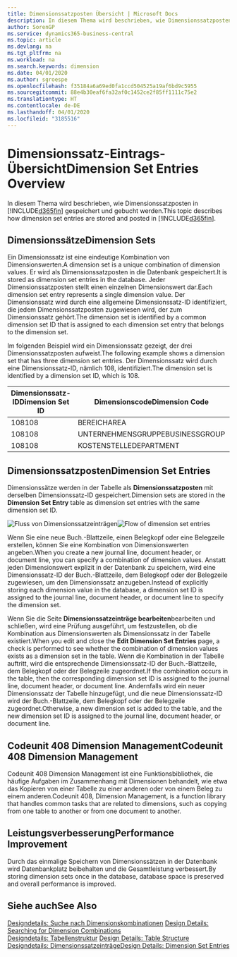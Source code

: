 ```yaml
---
title: Dimensionssatzposten Übersicht | Microsoft Docs
description: In diesem Thema wird beschrieben, wie Dimensionssatzposten in Dynamics 365 gespeichert und gebucht werden.
author: SorenGP
ms.service: dynamics365-business-central
ms.topic: article
ms.devlang: na
ms.tgt_pltfrm: na
ms.workload: na
ms.search.keywords: dimension
ms.date: 04/01/2020
ms.author: sgroespe
ms.openlocfilehash: f35184a6a69ed0fa1ccd504525a19af6bd9c5955
ms.sourcegitcommit: 88e4b30eaf6fa32af0c1452ce2f85ff1111c75e2
ms.translationtype: HT
ms.contentlocale: de-DE
ms.lasthandoff: 04/01/2020
ms.locfileid: "3185516"
---
```

# <a name="dimension-set-entries-overview"></a><span data-ttu-id="0f110-103">Dimensionssatz-Eintrags-Übersicht</span><span class="sxs-lookup"><span data-stu-id="0f110-103">Dimension Set Entries Overview</span></span>
<span data-ttu-id="0f110-104">In diesem Thema wird beschrieben, wie Dimensionssatzposten in [!INCLUDE[d365fin](includes/d365fin_md.md)] gespeichert und gebucht werden.</span><span class="sxs-lookup"><span data-stu-id="0f110-104">This topic describes how dimension set entries are stored and posted in [!INCLUDE[d365fin](includes/d365fin_md.md)].</span></span>  

## <a name="dimension-sets"></a><span data-ttu-id="0f110-105">Dimensionssätze</span><span class="sxs-lookup"><span data-stu-id="0f110-105">Dimension Sets</span></span>  
<span data-ttu-id="0f110-106">Ein Dimensionssatz ist eine eindeutige Kombination von Dimensionswerten.</span><span class="sxs-lookup"><span data-stu-id="0f110-106">A dimension set is a unique combination of dimension values.</span></span> <span data-ttu-id="0f110-107">Er wird als Dimensionssatzposten in die Datenbank gespeichert.</span><span class="sxs-lookup"><span data-stu-id="0f110-107">It is stored as dimension set entries in the database.</span></span> <span data-ttu-id="0f110-108">Jeder Dimensionssatzposten stellt einen einzelnen Dimensionswert dar.</span><span class="sxs-lookup"><span data-stu-id="0f110-108">Each dimension set entry represents a single dimension value.</span></span> <span data-ttu-id="0f110-109">Der Dimensionssatz wird durch eine allgemeine Dimensionssatz-ID identifiziert, die jedem Dimensionssatzposten zugewiesen wird, der zum Dimensionssatz gehört.</span><span class="sxs-lookup"><span data-stu-id="0f110-109">The dimension set is identified by a common dimension set ID that is assigned to each dimension set entry that belongs to the dimension set.</span></span>  

<span data-ttu-id="0f110-110">Im folgenden Beispiel wird ein Dimensionssatz gezeigt, der drei Dimensionssatzposten aufweist.</span><span class="sxs-lookup"><span data-stu-id="0f110-110">The following example shows a dimension set that has three dimension set entries.</span></span> <span data-ttu-id="0f110-111">Der Dimensionssatz wird durch eine Dimensionssatz-ID, nämlich 108, identifiziert.</span><span class="sxs-lookup"><span data-stu-id="0f110-111">The dimension set is identified by a dimension set ID, which is 108.</span></span>  

|<span data-ttu-id="0f110-112">Dimensionssatz-ID</span><span class="sxs-lookup"><span data-stu-id="0f110-112">Dimension Set ID</span></span>|<span data-ttu-id="0f110-113">Dimensionscode</span><span class="sxs-lookup"><span data-stu-id="0f110-113">Dimension Code</span></span>|<span data-ttu-id="0f110-114">Dimensionswertcode</span><span class="sxs-lookup"><span data-stu-id="0f110-114">Dimension Value Code</span></span>|<span data-ttu-id="0f110-115">Dimensionswertname</span><span class="sxs-lookup"><span data-stu-id="0f110-115">Dimension Value Name</span></span>|  
|----------------------|--------------------|--------------------------|--------------------------|  
|<span data-ttu-id="0f110-116">108</span><span class="sxs-lookup"><span data-stu-id="0f110-116">108</span></span>|<span data-ttu-id="0f110-117">BEREICH</span><span class="sxs-lookup"><span data-stu-id="0f110-117">AREA</span></span>|<span data-ttu-id="0f110-118">70</span><span class="sxs-lookup"><span data-stu-id="0f110-118">70</span></span>|<span data-ttu-id="0f110-119">Nordamerika</span><span class="sxs-lookup"><span data-stu-id="0f110-119">America North</span></span>|  
|<span data-ttu-id="0f110-120">108</span><span class="sxs-lookup"><span data-stu-id="0f110-120">108</span></span>|<span data-ttu-id="0f110-121">UNTERNEHMENSGRUPPE</span><span class="sxs-lookup"><span data-stu-id="0f110-121">BUSINESSGROUP</span></span>|<span data-ttu-id="0f110-122">POS1</span><span class="sxs-lookup"><span data-stu-id="0f110-122">HOME</span></span>|<span data-ttu-id="0f110-123">Start</span><span class="sxs-lookup"><span data-stu-id="0f110-123">Home</span></span>|  
|<span data-ttu-id="0f110-124">108</span><span class="sxs-lookup"><span data-stu-id="0f110-124">108</span></span>|<span data-ttu-id="0f110-125">KOSTENSTELLE</span><span class="sxs-lookup"><span data-stu-id="0f110-125">DEPARTMENT</span></span>|<span data-ttu-id="0f110-126">VERKAUF</span><span class="sxs-lookup"><span data-stu-id="0f110-126">SALES</span></span>|<span data-ttu-id="0f110-127">Verkauf</span><span class="sxs-lookup"><span data-stu-id="0f110-127">Sales</span></span>|  

## <a name="dimension-set-entries"></a><span data-ttu-id="0f110-128">Dimensionssatzposten</span><span class="sxs-lookup"><span data-stu-id="0f110-128">Dimension Set Entries</span></span>  
<span data-ttu-id="0f110-129">Dimensionssätze werden in der Tabelle als **Dimensionssatzposten** mit derselben Dimensionssatz-ID gespeichert.</span><span class="sxs-lookup"><span data-stu-id="0f110-129">Dimension sets are stored in the **Dimension Set Entry** table as dimension set entries with the same dimension set ID.</span></span>  

<span data-ttu-id="0f110-130">![Fluss von Dimensionssatzeinträgen](media/dimensionentrynav7.png "Fluss der Dimensionssatzeinträge")</span><span class="sxs-lookup"><span data-stu-id="0f110-130">![Flow of dimension set entries](media/dimensionentrynav7.png "Flow of dimension set entries")</span></span>  

<span data-ttu-id="0f110-131">Wenn Sie eine neue Buch.-Blattzeile, einen Belegkopf oder eine Belegzeile erstellen, können Sie eine Kombination von Dimensionswerten angeben.</span><span class="sxs-lookup"><span data-stu-id="0f110-131">When you create a new journal line, document header, or document line, you can specify a combination of dimension values.</span></span> <span data-ttu-id="0f110-132">Anstatt jeden Dimensionswert explizit in der Datenbank zu speichern, wird eine Dimensionssatz-ID der Buch.-Blattzeile, dem Belegkopf oder der Belegzeile zugewiesen, um den Dimensionssatz anzugeben.</span><span class="sxs-lookup"><span data-stu-id="0f110-132">Instead of explicitly storing each dimension value in the database, a dimension set ID is assigned to the journal line, document header, or document line to specify the dimension set.</span></span>  

<span data-ttu-id="0f110-133">Wenn Sie die Seite **Dimensionssatzeinträge bearbeiten**bearbeiten und schließen, wird eine Prüfung ausgeführt, um festzustellen, ob die Kombination aus Dimensionswerten als Dimensionssatz in der Tabelle existiert.</span><span class="sxs-lookup"><span data-stu-id="0f110-133">When you edit and close the **Edit Dimension Set Entries** page, a check is performed to see whether the combination of dimension values exists as a dimension set in the table.</span></span> <span data-ttu-id="0f110-134">Wenn die Kombination in der Tabelle auftritt, wird die entsprechende Dimensionssatz-ID der Buch.-Blattzeile, dem Belegkopf oder der Belegzeile zugeordnet.</span><span class="sxs-lookup"><span data-stu-id="0f110-134">If the combination occurs in the table, then the corresponding dimension set ID is assigned to the journal line, document header, or document line.</span></span> <span data-ttu-id="0f110-135">Andernfalls wird ein neuer Dimensionssatz der Tabelle hinzugefügt, und die neue Dimensionssatz-ID wird der Buch.-Blattzeile, dem Belegkopf oder der Belegzeile zugeordnet.</span><span class="sxs-lookup"><span data-stu-id="0f110-135">Otherwise, a new dimension set is added to the table, and the new dimension set ID is assigned to the journal line, document header, or document line.</span></span>

## <a name="codeunit-408-dimension-management"></a><span data-ttu-id="0f110-136">Codeunit 408 Dimension Management</span><span class="sxs-lookup"><span data-stu-id="0f110-136">Codeunit 408 Dimension Management</span></span>
<span data-ttu-id="0f110-137">Codeunit 408 Dimension Management ist eine Funktionsbibliothek, die häufige Aufgaben im Zusammenhang mit Dimensionen behandelt, wie etwa das Kopieren von einer Tabelle zu einer anderen oder von einem Beleg zu einem anderen.</span><span class="sxs-lookup"><span data-stu-id="0f110-137">Codeunit 408, Dimension Management, is a function library that handles common tasks that are related to dimensions, such as copying from one table to another or from one document to another.</span></span>

## <a name="performance-improvement"></a><span data-ttu-id="0f110-138">Leistungsverbesserung</span><span class="sxs-lookup"><span data-stu-id="0f110-138">Performance Improvement</span></span>  
<span data-ttu-id="0f110-139">Durch das einmalige Speichern von Dimensionssätzen in der Datenbank wird Datenbankplatz beibehalten und die Gesamtleistung verbessert.</span><span class="sxs-lookup"><span data-stu-id="0f110-139">By storing dimension sets once in the database, database space is preserved and overall performance is improved.</span></span>  

## <a name="see-also"></a><span data-ttu-id="0f110-140">Siehe auch</span><span class="sxs-lookup"><span data-stu-id="0f110-140">See Also</span></span>  
<span data-ttu-id="0f110-141">[Designdetails: Suche nach Dimensionskombinationen](design-details-searching-for-dimension-combinations.md) </span><span class="sxs-lookup"><span data-stu-id="0f110-141">[Design Details: Searching for Dimension Combinations](design-details-searching-for-dimension-combinations.md) </span></span>  
<span data-ttu-id="0f110-142">[Designdetails: Tabellenstruktur](design-details-table-structure.md) </span><span class="sxs-lookup"><span data-stu-id="0f110-142">[Design Details: Table Structure](design-details-table-structure.md) </span></span>  
[<span data-ttu-id="0f110-143">Designdetails: Dimensionssatzeinträge</span><span class="sxs-lookup"><span data-stu-id="0f110-143">Design Details: Dimension Set Entries</span></span>](design-details-dimension-set-entries.md)   
